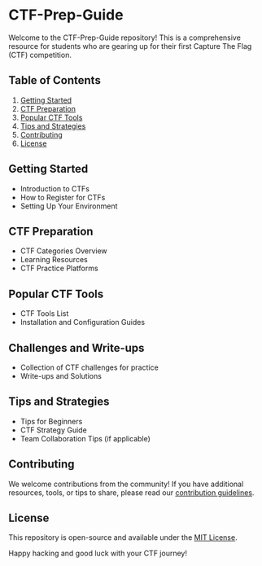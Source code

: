 # CTF-Prep-Guide

Welcome to the CTF-Prep-Guide repository! This is a comprehensive resource for students who are gearing up for their first Capture The Flag (CTF) competition.

## Table of Contents
1. [Getting Started](#getting-started)
2. [CTF Preparation](#ctf-preparation)
3. [Popular CTF Tools](#popular-ctf-tools)
5. [Tips and Strategies](#tips-and-strategies)
6. [Contributing](#contributing)
7. [License](#license)

## Getting Started
- Introduction to CTFs
- How to Register for CTFs
- Setting Up Your Environment

## CTF Preparation
- CTF Categories Overview
- Learning Resources
- CTF Practice Platforms

## Popular CTF Tools
- CTF Tools List
- Installation and Configuration Guides

## Challenges and Write-ups
- Collection of CTF challenges for practice
- Write-ups and Solutions

## Tips and Strategies
- Tips for Beginners
- CTF Strategy Guide
- Team Collaboration Tips (if applicable)

## Contributing
We welcome contributions from the community! If you have additional resources, tools, or tips to share, please read our [contribution guidelines](CONTRIBUTING.md).

## License
This repository is open-source and available under the [MIT License](LICENSE).

Happy hacking and good luck with your CTF journey!

